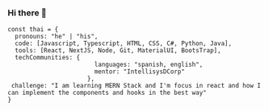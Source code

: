 ### Hi there 👋

<!--
**Oliver31Batista/Oliver31Batista** is a ✨ _special_ ✨ repository because its `README.md` (this file) appears on your GitHub profile.
-->
```JS
const thai = {
  pronouns: "he" | "his",
  code: [Javascript, Typescript, HTML, CSS, C#, Python, Java],
  tools: [React, NextJS, Node, Git, MaterialUI, BootsTrap],
  techCommunities: {
                        languages: "spanish, english",
                        mentor: "IntellisysDCorp"
                      },
 challenge: "I am learning MERN Stack and I'm focus in react and how I can implement the components and hooks in the best way"
}
```
